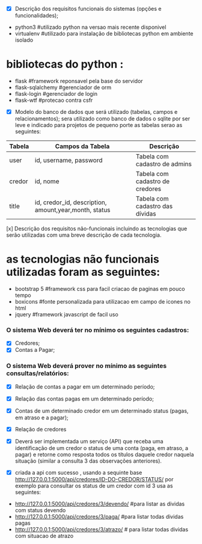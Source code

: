 - [x] Descrição dos requisitos funcionais do sistemas (opções e funcionalidades);

- python3    #utilizado python na versao mais recente disponivel
- virtualenv #utilizado para instalação de bibliotecas python em ambiente isolado

# bibliotecas do python :

- flask            #framework reponsavel pela base do servidor
- flask-sqlalchemy #gerenciador de orm
- flask-login      #gerenciador de login
- flask-wtf        #protecao contra csfr

- [x] Modelo do banco de dados que será utilizado (tabelas, campos e relacionamentos);
sera utilizado como banco de dados o sqlite por ser leve e indicado para projetos de pequeno porte
as tabelas serao as seguintes:

| Tabela | Campos da Tabela                        | Descrição                              |
|--------|-----------------------------------------|----------------------------------------|
| user   | id, username, password                  | Tabela com cadastro de admins           |
| credor | id, nome                                | Tabela com cadastro de credores         |
| title  | id, credor_id, description, amount,year,month, status | Tabela com cadastro das dívidas         |

[x] Descrição dos requisitos não-funcionais incluindo as tecnologias que serão utilizadas com uma breve descrição de cada tecnologia. 

# as tecnologias não funcionais  utilizadas foram as seguintes:
- bootstrap 5      #framework css para facil criacao de paginas em pouco tempo
-  boxicons         #fonte personalizada para utilizacao em campo de icones no html
-  jquery           #framework javascript de facil uso



### O sistema Web deverá ter no mínimo os seguintes cadastros:
- [x] Credores;
- [x] Contas a Pagar;

### O sistema Web deverá prover no mínimo as seguintes consultas/relatórios:

- [x] Relação de contas a pagar em um determinado período;
- [x] Relação das contas pagas em um determinado período;
- [x] Contas de um determinado credor em um determinado status (pagas, em atraso e a pagar);
- [x] Relação de credores

    
    
 - [x]  Deverá ser implementada um serviço (API) que receba uma identificação de um credor o status de uma conta (paga, em atraso, a pagar) e retorne como resposta todos os títulos daquele credor naquela situação (similar a consulta 3 das observações anteriores).


- [x] criada a api com sucesso , usando a sequinte base http://127.0.0.1:5000/api/credores/ID-DO-CREDOR/STATUS/
por exemplo para consultar os status de um credor com id 3 usa as seguintes:
- http://127.0.0.1:5000/api/credores/3/devendo/  #para listar as dividas com status devendo 
- http://127.0.0.1:5000/api/credores/3/paga/     #para listar todas dividas pagas
- http://127.0.0.1:5000/api/credores/3/atrazo/   # para listar todas dividas com situacao de atrazo
